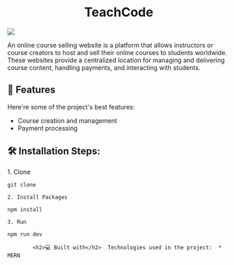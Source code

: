 <h1 align="center" id="title">TeachCode</h1>
<img src="https://github.com/Girishbari/Course-Selling/assets/38005544/e0d4940d-3088-4437-8fd2-dc4687c9626d alt="Img" />


<p id="description">An online course selling website is a platform that allows instructors or course creators to host and sell their online courses to students worldwide. These websites provide a centralized location for managing and delivering course content, handling payments, and interacting with students.</p>

  
  
<h2>🧐 Features</h2>

Here're some of the project's best features:

*   Course creation and management
*   Payment processing

<h2>🛠️ Installation Steps:</h2>

<p>1. Clone</p>

```
git clone 
```

<p><code>2. Install Packages</code></p>

```
npm install
```

<p><code>3. Run</code></p>

```
npm run dev
```

`         <h2>💻 Built with</h2>  Technologies used in the project:  *   MERN     `
